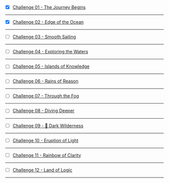 - [x] [Challenge 01 - The Journey Begins](https://github.com/abrar-abu/golang/tree/main/Challenges/CodeSignal/Arcade/Intro/The%20Journey%20Begins)

-------------

- [x] [Challenge 02 - Edge of the Ocean](https://github.com/abrar-abu/golang/tree/main/Challenges/CodeSignal/Arcade/Intro/Edge%20of%20the%20Ocean)


-------------

- [ ] [Challenge 03 - Smooth Sailing](https://github.com/abrar-abu/golang/tree/main/Challenges/CodeSignal/Arcade/Intro/Smooth%20Sailing)


-------------

- [ ] [Challenge 04 - Exploring the Waters](https://github.com/abrar-abu/golang/tree/main/Challenges/CodeSignal/Arcade/Intro/Edge%20of%20the%20Ocean)


-------------

- [ ] [Challenge 05 - Islands of Knowledge](https://github.com/abrar-abu/golang/tree/main/Challenges/CodeSignal/Arcade/Intro/Edge%20of%20the%20Ocean)


-------------

- [ ] [Challenge 06 - Rains of Reason](https://github.com/abrar-abu/golang/tree/main/Challenges/CodeSignal/Arcade/Intro/Edge%20of%20the%20Ocean)


-------------

- [ ] [Challenge 07 - Through the Fog](https://github.com/abrar-abu/golang/tree/main/Challenges/CodeSignal/Arcade/Intro/Edge%20of%20the%20Ocean)


-------------

- [ ] [Challenge 08 - Diving Deeper](https://github.com/abrar-abu/golang/tree/main/Challenges/CodeSignal/Arcade/Intro/Edge%20of%20the%20Ocean)


-------------

- [ ] [Challenge 09 - 🔗 Dark Wilderness](https://github.com/abrar-abu/golang/tree/main/Challenges/CodeSignal/Arcade/Intro/Edge%20of%20the%20Ocean)


-------------

- [ ] [Challenge 10 - Eruption of Light](https://github.com/abrar-abu/golang/tree/main/Challenges/CodeSignal/Arcade/Intro/Edge%20of%20the%20Ocean)


-------------

- [ ] [Challenge 11 - Rainbow of Clarity](https://github.com/abrar-abu/golang/tree/main/Challenges/CodeSignal/Arcade/Intro/Edge%20of%20the%20Ocean)


-------------

- [ ] [Challenge 12 - Land of Logic](https://github.com/abrar-abu/golang/tree/main/Challenges/CodeSignal/Arcade/Intro/Edge%20of%20the%20Ocean)


-------------

